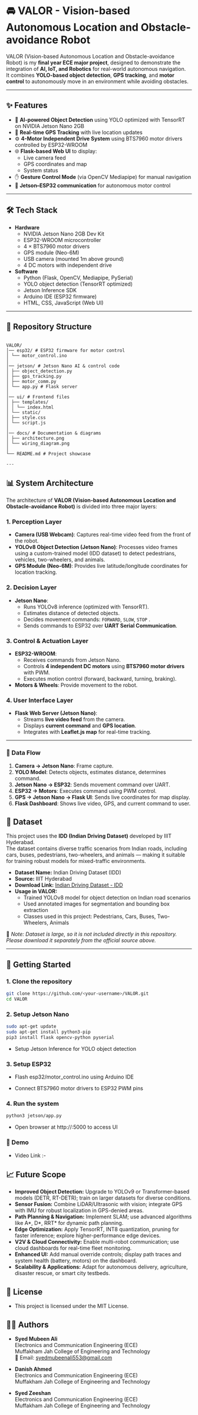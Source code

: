 # 🚘 VALOR - Vision-based Autonomous Location and Obstacle-avoidance Robot

VALOR (Vision-based Autonomous Location and Obstacle-avoidance Robot) is my **final year ECE major project**, designed to demonstrate the integration of **AI, IoT, and Robotics** for real-world autonomous navigation.  
It combines **YOLO-based object detection**, **GPS tracking**, and **motor control** to autonomously move in an environment while avoiding obstacles.  

---

## ✨ Features

- 🧠 **AI-powered Object Detection** using YOLO optimized with TensorRT on NVIDIA Jetson Nano 2GB  
- 📡 **Real-time GPS Tracking** with live location updates  
- ⚙️ **4-Motor Independent Drive System** using BTS7960 motor drivers controlled by ESP32-WROOM  
- 🌐 **Flask-based Web UI** to display:
  - Live camera feed
  - GPS coordinates and map
  - System status  
- ✋ **Gesture Control Mode** (via OpenCV Mediapipe) for manual navigation  
- 🔗 **Jetson–ESP32 communication** for autonomous motor control  

---

## 🛠️ Tech Stack

- **Hardware**
  - NVIDIA Jetson Nano 2GB Dev Kit
  - ESP32-WROOM microcontroller
  - 4 × BTS7960 motor drivers
  - GPS module (Neo-6M)
  - USB camera (mounted 1m above ground)
  - 4 DC motors with independent drive
- **Software**
  - Python (Flask, OpenCV, Mediapipe, PySerial)
  - YOLO object detection (TensorRT optimized)
  - Jetson Inference SDK
  - Arduino IDE (ESP32 firmware)
  - HTML, CSS, JavaScript (Web UI)

---

## 📂 Repository Structure

```planetext

VALOR/
│── esp32/ # ESP32 firmware for motor control
│ └── motor_control.ino
│
│── jetson/ # Jetson Nano AI & control code
│ ├── object_detection.py
│ ├── gps_tracking.py
│ ├── motor_comm.py
│ └── app.py # Flask server
│
│── ui/ # Frontend files
│ ├── templates/
│ │ └── index.html
│ └── static/
│ ├── style.css
│ └── script.js
│
│── docs/ # Documentation & diagrams
│ ├── architecture.png
│ └── wiring_diagram.png
│
└── README.md # Project showcase

---
```

## 📊 System Architecture

The architecture of **VALOR (Vision-based Autonomous Location and Obstacle-avoidance Robot)** is divided into three major layers:

### 1. Perception Layer

- **Camera (USB Webcam)**: Captures real-time video feed from the front of the robot.  
- **YOLOv8 Object Detection (Jetson Nano)**: Processes video frames using a custom-trained model (IDD dataset) to detect pedestrians, vehicles, two-wheelers, and animals.  
- **GPS Module (Neo-6M)**: Provides live latitude/longitude coordinates for location tracking.

### 2. Decision Layer

- **Jetson Nano**:
  - Runs YOLOv8 inference (optimized with TensorRT).  
  - Estimates distance of detected objects.  
  - Decides movement commands: `FORWARD`, `SLOW`, `STOP` .
  - Sends commands to ESP32 over **UART Serial Communication**.  

### 3. Control & Actuation Layer

- **ESP32-WROOM**:
  - Receives commands from Jetson Nano.  
  - Controls **4 independent DC motors** using **BTS7960 motor drivers** with PWM.  
  - Executes motion control (forward, backward, turning, braking).  
- **Motors & Wheels**: Provide movement to the robot.

### 4. User Interface Layer

- **Flask Web Server (Jetson Nano)**:
  - Streams **live video feed** from the camera.  
  - Displays **current command** and **GPS location**.  
  - Integrates with **Leaflet.js map** for real-time tracking.

---

### 🔄 Data Flow

1. **Camera → Jetson Nano**: Frame capture.  
2. **YOLO Model**: Detects objects, estimates distance, determines command.  
3. **Jetson Nano → ESP32**: Sends movement command over UART.  
4. **ESP32 → Motors**: Executes command using PWM control.  
5. **GPS → Jetson Nano → Flask UI**: Sends live coordinates for map display.  
6. **Flask Dashboard**: Shows live video, GPS, and current command to user.

## 📂 Dataset

This project uses the **IDD (Indian Driving Dataset)** developed by IIIT Hyderabad.  
The dataset contains diverse traffic scenarios from Indian roads, including cars, buses, pedestrians, two-wheelers, and animals — making it suitable for training robust models for mixed-traffic environments.

- **Dataset Name:** Indian Driving Dataset (IDD)
- **Source:** IIIT Hyderabad
- **Download Link:** [Indian Driving Dataset - IDD](https://idd.insaan.iiit.ac.in/dataset/download)
- **Usage in VALOR:**  
  - Trained YOLOv8 model for object detection on Indian road scenarios  
  - Used annotated images for segmentation and bounding box extraction  
  - Classes used in this project: Pedestrians, Cars, Buses, Two-Wheelers, Animals  

📌 *Note: Dataset is large, so it is not included directly in this repository. Please download it separately from the official source above.*

---

## 🚀 Getting Started

### 1. Clone the repository

```bash
git clone https://github.com/<your-username>/VALOR.git
cd VALOR
```

### 2. Setup Jetson Nano

```bash
sudo apt-get update
sudo apt-get install python3-pip
pip3 install flask opencv-python pyserial
```

- Setup Jetson Inference for YOLO object detection

### 3. Setup ESP32

- Flash esp32/motor_control.ino using Arduino IDE

- Connect BTS7960 motor drivers to ESP32 PWM pins

### 4. Run the system

```bash
python3 jetson/app.py
```

- Open browser at http://<jetson-ip>:5000 to access UI

### 🎥 Demo

- Video Link :-

## 📈 Future Scope

- **Improved Object Detection:** Upgrade to YOLOv9 or Transformer-based models (DETR, RT-DETR); train on larger datasets for diverse conditions.  
- **Sensor Fusion:** Combine LiDAR/Ultrasonic with vision; integrate GPS with IMU for robust localization in GPS-denied areas.  
- **Path Planning & Navigation:** Implement SLAM; use advanced algorithms like A*, D*, RRT* for dynamic path planning.  
- **Edge Optimization:** Apply TensorRT, INT8 quantization, pruning for faster inference; explore higher-performance edge devices.  
- **V2V & Cloud Connectivity:** Enable multi-robot communication; use cloud dashboards for real-time fleet monitoring.  
- **Enhanced UI:** Add manual override controls; display path traces and system health (battery, motors) on the dashboard.  
- **Scalability & Applications:** Adapt for autonomous delivery, agriculture, disaster rescue, or smart city testbeds.

## 📜 License

- This project is licensed under the MIT License.

## 👨‍💻 Authors

- **Syed Mubeen Ali**  
  Electronics and Communication Engineering (ECE)  
  Muffakham Jah College of Engineering and Technology  
  📧 Email: syedmubeenali553@gmail.com

- **Danish Ahmed**  
  Electronics and Communication Engineering (ECE)  
  Muffakham Jah College of Engineering and Technology  

- **Syed Zeeshan**  
  Electronics and Communication Engineering (ECE)  
  Muffakham Jah College of Engineering and Technology  
